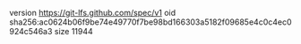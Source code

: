 version https://git-lfs.github.com/spec/v1
oid sha256:ac0624b06f9be74e49770f7be98bd166303a5182f09685e4c0c4ec0924c546a3
size 11944
